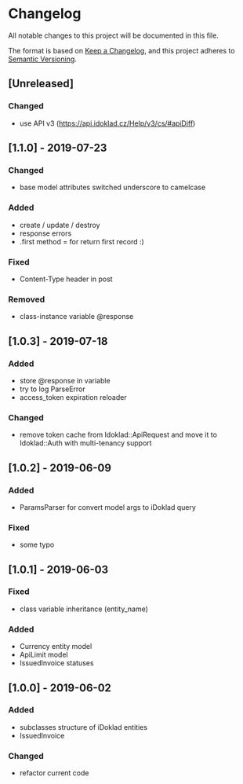 # Changelog
All notable changes to this project will be documented in this file.

The format is based on [Keep a Changelog](https://keepachangelog.com/en/1.0.0/),
and this project adheres to [Semantic Versioning](https://semver.org/spec/v2.0.0.html).

## [Unreleased]
### Changed
- use API v3 (https://api.idoklad.cz/Help/v3/cs/#apiDiff)
## [1.1.0] - 2019-07-23
### Changed
- base model attributes switched underscore to camelcase
### Added
- create / update / destroy
- response errors
- .first method = for return first record :)
### Fixed
- Content-Type header in post
### Removed
- class-instance variable @response
## [1.0.3] - 2019-07-18
### Added
- store @response in variable
- try to log ParseError 
- access_token expiration reloader
### Changed
- remove token cache from Idoklad::ApiRequest and move it to Idoklad::Auth with multi-tenancy support
## [1.0.2] - 2019-06-09
### Added
- ParamsParser for convert model args to iDoklad query 
### Fixed
- some typo
## [1.0.1] - 2019-06-03
### Fixed
- class variable inheritance (entity_name)
### Added
- Currency entity model
- ApiLimit model 
- IssuedInvoice statuses
## [1.0.0] - 2019-06-02
### Added
- subclasses structure of iDoklad entities
- IssuedInvoice
### Changed
- refactor current code
